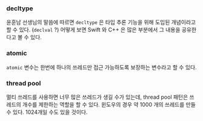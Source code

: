 ### decltype

윤훈남 선생님의 말씀에 따르면 `decltype` 은 타입 추론 기능을 위해 도입된 개념이라고 할 수 있다. (`declval` ?) 어떻게 보면 Swift 와 C++ 은 많은 부분에서 그 내용을 공유한다고 볼 수 있다.

### atomic

`atomic` 변수는 한번에 하나의 쓰레드만 접근 가능하도록 보장하는 변수라고 할 수 있다.

### thread pool

멀티 쓰레드를 사용하면 너무 많은 쓰레드가 생길 수가 있는데, thread pool 패턴은 쓰레드의 개수를 제한하는 역할을 할 수 있다. 윈도우의 경우 약 1000 개의 쓰레드를 만들 수 있다. 1024개일 수도 있을 것이다.
